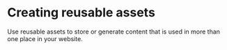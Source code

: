 # Creating reusable assets

Use reusable assets to store or generate content that is used in more than one place in your website.

<!-- 
-   **[Page templates](site_page_temps.md)**  
Content authors use the page templates to quickly create pages that are consistent with your site design. They do not have to waste time to configure settings that are probably consistent across your site, such as theme selection, page layout, and more.
-   **[An overview of authoring templates](../wcm/wcm_dev_auth-temp_overview.md)**  
Authoring templates are like forms that content authors can use to create new content. It defines default settings for the items that are created by using the authoring template. There are two types in authoring templates, site area and content.
-   **[Presentation templates](../wcm/wcm_cms_presentation_templates.md)**  
You use a presentation template define the layout of your web content. Use tags to determine which properties, elements, or components are displayed.
-   **[Template mappings](../wcm/wcm_cms_template_maps.md)**  
Template mappings are used to determine which presentation templates are used to display each site area or content item.
-   **[Content items](../wcm/wcm_dev_content.md)**  
Content items are created from authoring templates. A single content item can be used one time in the website or it can be reused in different areas of the website.
-   **[Components](../wcm/wcm_dev_components.md)**  
You use components to store elements that are used in more than one area of your website. For example, a company logo or a copyright notice. -->

